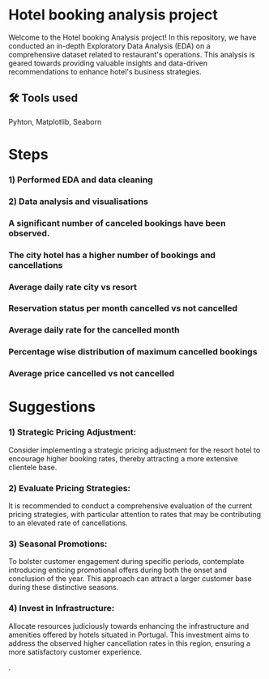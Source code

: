 
# Hotel booking analysis project 


Welcome to the Hotel booking Analysis project! In this repository, we have conducted an in-depth Exploratory Data Analysis (EDA) on a comprehensive dataset related to  restaurant's operations. This analysis is geared towards providing valuable insights and data-driven recommendations to enhance  hotel's business strategies.






## 🛠 Tools used


Pyhton, Matplotlib, Seaborn

# Steps
### 1) Performed EDA and data cleaning 


### 2) Data analysis and visualisations
### A significant number of canceled bookings have been observed.

### The city hotel has a higher number of bookings and cancellations




### Average daily rate city vs resort

### Reservation status per month cancelled vs not cancelled 

### Average daily rate for the cancelled month

### Percentage wise distribution of maximum cancelled bookings

### Average price cancelled vs not cancelled



# Suggestions
### 1) Strategic Pricing Adjustment:
Consider implementing a strategic pricing adjustment for the resort hotel to encourage higher booking rates, thereby attracting a more extensive clientele base.

 ### 2) Evaluate Pricing Strategies:
It is recommended to conduct a comprehensive evaluation of the current pricing strategies, with particular attention to rates that may be contributing to an elevated rate of cancellations.

 ### 3) Seasonal Promotions: 
To bolster customer engagement during specific periods, contemplate introducing enticing promotional offers during both the onset and conclusion of the year. This approach can attract a larger customer base during these distinctive seasons.


 ### 4) Invest in Infrastructure: 
 Allocate resources judiciously towards enhancing the infrastructure and amenities offered by hotels situated in Portugal. This investment aims to address the observed higher cancellation rates in this region, ensuring a more satisfactory customer experience.

.









